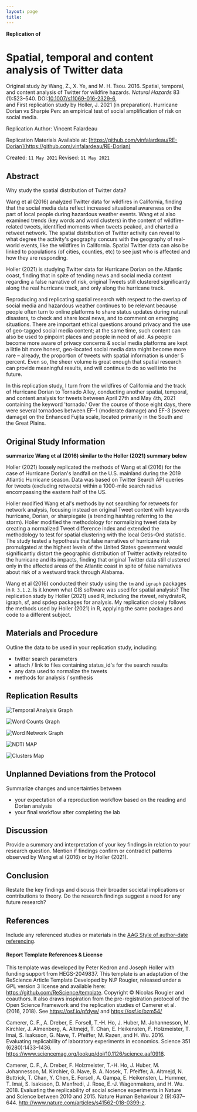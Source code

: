 ```yaml
---
layout: page
title:
---
```



**Replication of**
# Spatial, temporal and content analysis of Twitter data

Original study *by* Wang, Z., X. Ye, and M. H. Tsou. 2016. Spatial, temporal, and content analysis of Twitter for wildfire hazards. *Natural Hazards* 83 (1):523–540. DOI:[10.1007/s11069-016-2329-6](https://doi.org/10.1007/s11069-016-2329-6),  
and
First replication study by Holler, J. 2021 (in preparation). Hurricane Dorian vs Sharpie Pen: an empirical test of social amplification of risk on social media.

Replication Author:
Vincent Falardeau

Replication Materials Available at: [https://github.com/vinfalardeau/RE-Dorian](https://github.com/vinfalardeau/RE-Dorian)

Created: `11 May 2021`
Revised: `11 May 2021`

## Abstract

Why study the spatial distribution of Twitter data?

Wang et al (2016) analyzed Twitter data for wildfires in California, finding that the social media data reflect increased situational awareness on the part of local people during hazardous weather events. Wang et al also examined trends (key words and word clusters) in the content of wildfire-related tweets, identified moments when tweets peaked, and charted a retweet network. The spatial distribution of Twitter activity can reveal to what degree the activity's geography concurs with the geography of real-world events, like the wildfires in California. Spatial Twitter data can also be linked to populations (of cities, counties, etc) to see just who is affected and how they are responding.

Holler (2021) is studying Twitter data for Hurricane Dorian on the Atlantic coast, finding that in spite of tending news and social media content regarding a false narrative of risk, original Tweets still clustered significantly along the real hurricane track, and only along the hurricane track.

Reproducing and replicating spatial research with respect to the overlap of social media and hazardous weather continues to be relevant because people often turn to online platforms to share status updates during natural disasters, to check and share local news, and to comment on emerging situations. There are important ethical questions around privacy and the use of geo-tagged social media content; at the same time, such content can also be used to pinpoint places and people in need of aid. As people become more aware of privacy concerns & social media platforms are kept a little bit more honest, geo-located social media data might become more rare – already, the proportion of tweets with spatial information is under 5 percent. Even so, the sheer volume is great enough that spatial research can provide meaningful results, and will continue to do so well into the future.

In this replication study, I turn from the wildfires of California and the track of Hurricane Dorian to Tornado Alley, conducting another  spatial, temporal, and content analysis for tweets between April 27th and May 4th, 2021 containing the keyword 'tornado.' Over the course of those eight days, there were several tornadoes between EF-1 (moderate damage) and EF-3 (severe damage) on the Enhanced Fujita scale, located primarily in the South and the Great Plains.



## Original Study Information

**summarize Wang et al (2016) similar to the Holler (2021) summary below**

Holler (2021) loosely replicated the methods of Wang et al (2016) for the case of Hurricane Dorian's landfall on the U.S. mainland during the 2019 Atlantic Hurricane season. Data was based on Twitter Search API queries for tweets (excluding retweets) within a 1000-mile search radius encompassing the eastern half of the US.

Holler modified Wang et al's methods by not searching for retweets for network analysis, focusing instead on original Tweet content with keywords hurricane, Dorian, or sharpiegate (a trending hashtag referring to the storm). Holler modified the methodology for normalizing tweet data by creating a normalized Tweet difference index and extended the methodology to test for spatial clustering with the local Getis-Ord statistic. The study tested a hypothesis that false narratives of hurricane risk promulgated at the highest levels of the United States government would significantly distort the geographic distribution of Twitter activity related to the hurricane and its impacts, finding that original Twitter data still clustered only in the affected areas of the Atlantic coast in spite of false narratives about risk of a westward track through Alabama.

Wang et al (2016) conducted their study using the `tm` and `igraph` packages in `R 3.1.2`. Is it known what GIS software was used for spatial analysis?
The replication study by Holler (2021) used R, including the rtweet, rehydratoR, igraph, sf, and spdep packages for analysis. My replication closely follows the methods used by Holler (2021) in R, applying the same packages and code to a different subject.

## Materials and Procedure

Outline the data to be used in your replication study, including:

- twitter search parameters
- attach / link to files containing status_id's for the search results
- any data used to normalize the tweets
- methods for analysis / synthesis

## Replication Results

![Temporal Analysis Graph](/results/figures/tornadoByHour.svg)

![Word Counts Graph](/results/figures/tornadowordcounts.png)

![Word Network Graph](/results/figures/tornadowordpairs.png)

![NDTI MAP](/results/figures/ndti_map.png)

![Clusters Map](/results/figures/cluster_map.png)

## Unplanned Deviations from the Protocol

Summarize changes and uncertainties between
- your expectation of a reproduction workflow based on the reading and Dorian analysis
- your final workflow after completing the lab

## Discussion

Provide a summary and interpretation of your key findings in relation to your research question. Mention if findings confirm or contradict patterns observed by Wang et al (2016) or by Holler (2021).

## Conclusion

Restate the key findings and discuss their broader societal implications or contributions to theory.
Do the research findings suggest a need for any future research?

## References

Include any referenced studies or materials in the [AAG Style of author-date referencing](https://www.tandf.co.uk//journals/authors/style/reference/tf_USChicagoB.pdf).

####  Report Template References & License

This template was developed by Peter Kedron and Joseph Holler with funding support from HEGS-2049837. This template is an adaptation of the ReScience Article Template Developed by N.P Rougier, released under a GPL version 3 license and available here: https://github.com/ReScience/template. Copyright © Nicolas Rougier and coauthors. It also draws inspiration from the pre-registration protocol of the Open Science Framework and the replication studies of Camerer et al. (2016, 2018). See https://osf.io/pfdyw/ and https://osf.io/bzm54/

Camerer, C. F., A. Dreber, E. Forsell, T.-H. Ho, J. Huber, M. Johannesson, M. Kirchler, J. Almenberg, A. Altmejd, T. Chan, E. Heikensten, F. Holzmeister, T. Imai, S. Isaksson, G. Nave, T. Pfeiffer, M. Razen, and H. Wu. 2016. Evaluating replicability of laboratory experiments in economics. Science 351 (6280):1433–1436. https://www.sciencemag.org/lookup/doi/10.1126/science.aaf0918.

Camerer, C. F., A. Dreber, F. Holzmeister, T.-H. Ho, J. Huber, M. Johannesson, M. Kirchler, G. Nave, B. A. Nosek, T. Pfeiffer, A. Altmejd, N. Buttrick, T. Chan, Y. Chen, E. Forsell, A. Gampa, E. Heikensten, L. Hummer, T. Imai, S. Isaksson, D. Manfredi, J. Rose, E.-J. Wagenmakers, and H. Wu. 2018. Evaluating the replicability of social science experiments in Nature and Science between 2010 and 2015. Nature Human Behaviour 2 (9):637–644. http://www.nature.com/articles/s41562-018-0399-z.
